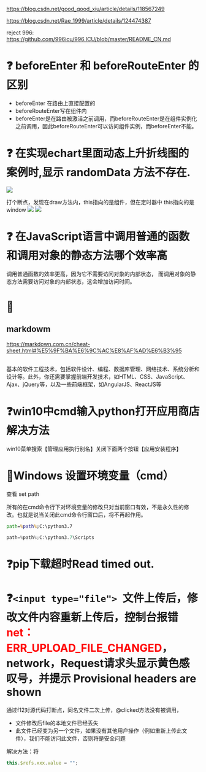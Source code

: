 https://blog.csdn.net/good_good_xiu/article/details/118567249

https://blog.csdn.net/Rae_1999/article/details/124474387

reject 996:
https://github.com/996icu/996.ICU/blob/master/README_CN.md

# ❓ beforeEnter 和 beforeRouteEnter 的区别
- beforeEnter 在路由上直接配置的
- beforeRouteEnter写在组件内
- beforeEnter是在路由被激活之前调用，而beforeRouteEnter是在组件实例化之前调用，因此beforeRouteEnter可以访问组件实例，而beforeEnter不能。

# ❓ 在实现echart里面动态上升折线图的案例时,显示 randomData 方法不存在. 
![](../../../assert/img/%E5%B1%8F%E5%B9%95%E6%88%AA%E5%9B%BE%202023-02-09%20172440.png)

打个断点，发现在draw方法内，this指向的是组件，但在定时器中 this指向的是window 
![](../../../assert/img/%E5%B1%8F%E5%B9%95%E6%88%AA%E5%9B%BE%202023-02-09%20172733.png)
![](../../../assert/img/%E5%B1%8F%E5%B9%95%E6%88%AA%E5%9B%BE%202023-02-09%20172850.png)

# ❓ 在JavaScript语言中调用普通的函数和调用对象的静态方法哪个效率高

调用普通函数的效率更高，因为它不需要访问对象的内部状态，
而调用对象的静态方法需要访问对象的内部状态，这会增加访问时间。

# 🚩
## markdowm
https://markdown.com.cn/cheat-sheet.html#%E5%9F%BA%E6%9C%AC%E8%AF%AD%E6%B3%95
## 
基本的软件工程技术，包括软件设计、编程、数据库管理、网络技术、系统分析和设计等。此外，你还需要掌握前端开发技术，如HTML、CSS、JavaScript、Ajax、jQuery等，以及一些前端框架，如AngularJS、ReactJS等


# ❓win10中cmd输入python打开应用商店解决方法
win10菜单搜索【管理应用执行别名】关闭下面两个按钮【应用安装程序】

# 🚩Windows 设置环境变量（cmd）
查看 set path

所有的在cmd命令行下对环境变量的修改只对当前窗口有效，不是永久性的修改。也就是说当关闭此cmd命令行窗口后，将不再起作用。
```cmd
path=%path%;C:\python3.7
```
```powershell
path=%path%;C:\python3.7\Scripts
```
# ❓pip下载超时Read timed out.

# ❓`<input type="file"> `文件上传后，修改文件内容重新上传后，控制台报错<font style="color:red">net：ERR_UPLOAD_FILE_CHANGED</font>，network，Request请求头显示黄色感叹号，并提示 Provisional headers are shown

通过f12对源代码打断点，同名文件二次上传，@clicked方法没有被调用，

- 文件修改后file的本地文件已经丢失
- 此文件已经变为另一个文件，如果没有其他用户操作（例如重新上传此文件），我们不能访问此文件，否则将是安全问题

解决方法：将
```js
this.$refs.xxx.value = "";
```

